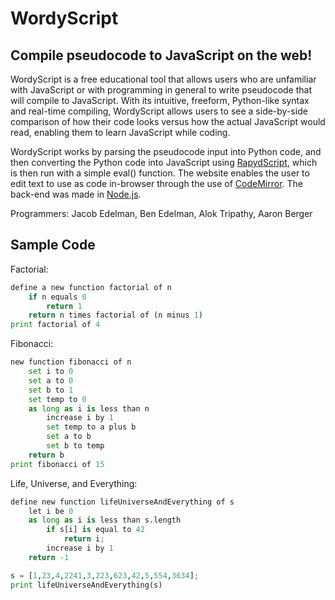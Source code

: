 WordyScript
=========

Compile pseudocode to JavaScript on the web!
-------------------------------

<p>WordyScript is a free educational tool that allows users who are unfamiliar with JavaScript or with programming in general to write pseudocode that will compile to JavaScript.  With its intuitive, freeform, Python-like syntax and real-time compiling, WordyScript allows users to see a side-by-side comparison of how their code looks versus how the actual JavaScript would read, enabling them to learn JavaScript while coding.</p>

<p>WordyScript works by parsing the pseudocode input into Python code, and then converting the Python code into JavaScript using <a href=http://rapydscript.pyjeon.com/>RapydScript</a>, which is then run with a simple eval() function.  The website enables the user to edit text to use as code in-browser through the use of <a href=http://codemirror.net/>CodeMirror</a>. The back-end was made in <a href="nodejs.org">Node.js</a>.</p>

Programmers:
Jacob Edelman, Ben Edelman, Alok Tripathy, Aaron Berger

Sample Code
------------
Factorial:
```python
define a new function factorial of n
	if n equals 0
		return 1
	return n times factorial of (n minus 1)
print factorial of 4
```
Fibonacci:
```python
new function fibonacci of n
    set i to 0
    set a to 0
    set b to 1
    set temp to 0
    as long as i is less than n
        increase i by 1
        set temp to a plus b
        set a to b
        set b to temp
    return b
print fibonacci of 15
```

Life, Universe, and Everything:
```python
define new function lifeUniverseAndEverything of s
	let i be 0
	as long as i is less than s.length
		if s[i] is equal to 42
			return i;
		increase i by 1
	return -1

s = [1,23,4,2241,3,223,623,42,5,554,3634];
print lifeUniverseAndEverything(s)
```
